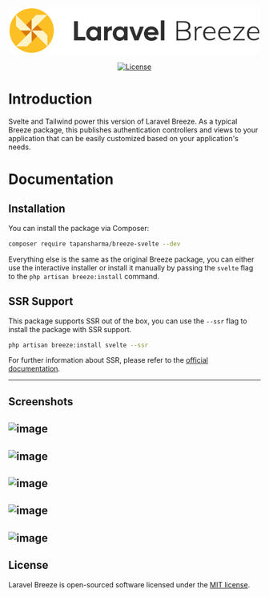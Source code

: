 <p align="center"><img src="/art/logo.svg" alt="Logo Laravel Breeze"></p>

<p align="center">
    <a href="https://packagist.org/packages/laravel/breeze">
        <img src="https://img.shields.io/packagist/l/laravel/breeze" alt="License">
    </a>
</p>

# Introduction

Svelte and Tailwind power this version of Laravel Breeze.
As a typical Breeze package, this publishes authentication controllers and views to your application that can be easily customized based on your application's needs.

# Documentation
## Installation
You can install the package via Composer:

```bash
composer require tapansharma/breeze-svelte --dev
```

Everything else is the same as the original Breeze package, you can either use the interactive installer or install it manually by passing the `svelte` flag to the `php artisan breeze:install` command.

## SSR Support
This package supports SSR out of the box, you can use the `--ssr` flag to install the package with SSR support.

```bash
php artisan breeze:install svelte --ssr
```

For further information about SSR, please refer to the [official documentation](https://inertiajs.com/server-side-rendering).

<!-- add a horizontal row -->
---

## Screenshots
![image](https://user-images.githubusercontent.com/46927593/218656025-7f66a374-76a0-4de2-b766-b39d95f3e5b1.png)
---
![image](https://user-images.githubusercontent.com/46927593/218656109-13079ce0-b327-4a6c-a9c7-902fddfe3704.png)
---
![image](https://user-images.githubusercontent.com/46927593/218658845-aab15948-bc8f-422b-811b-71c72e2643e7.png)
---
![image](https://user-images.githubusercontent.com/46927593/218659186-3db2d7af-f051-474f-bc73-1c6060be7178.png)
---
![image](https://user-images.githubusercontent.com/46927593/218659277-a11b75b5-a6a2-4171-ac55-932144df940f.png)
---

## License

Laravel Breeze is open-sourced software licensed under the [MIT license](LICENSE.md).
